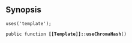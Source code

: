 ## Synopsis

<code>uses('template');</code>

<code>public function <b>[[Template]]::useChromaHash</b>()</code>

